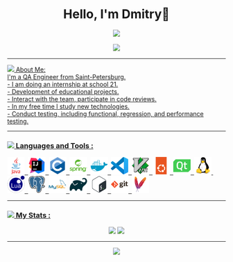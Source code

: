 <h1 align='center'>
Hello, I'm Dmitry👋</h1>
<p align='center'>  
  <img src="https://media.giphy.com/media/JHliQh4MRn1Vcoo7pW/giphy.gif" width="230"/>
</div>

 <p align='center'>
    <a href="https://t.me/Strategy_0">
       <img src="https://img.shields.io/badge/Telegram-2CA5E0?style=for-the-badge&logo=telegram&logoColor=white"/>
</div>
      
---

<div style="text-align: left;">
  <img src="https://cdn-icons-png.flaticon.com/512/7512/7512521.png" width="20"> About Me:<br>I'm a QA Engineer from Saint-Petersburg.<br>- I am doing an internship at school 21.<br>- Development of educational projects.<br>- Interact with the team, participate in code reviews.<br>- In my free time I study new technologies.<br>- Conduct testing, including functional, regression, and performance testing.</p>
  
---

### <img src="https://images.emojiterra.com/google/noto-emoji/unicode-15.1/color/512px/1f6e0.png" width="18"> Languages and Tools :
<div>
  <img src="https://github.com/devicons/devicon/blob/master/icons/java/java-original-wordmark.svg" title="Java" alt="Java" width="40" height="40"/>&nbsp;
  <img src="https://github.com/devicons/devicon/blob/master/icons/intellij/intellij-original.svg" title="Intellij" alt="Intellij" width="40" height="40"/>&nbsp;
  <img src="https://github.com/devicons/devicon/blob/master/icons/c/c-original.svg" title="C" alt="C" width="40" height="40"/>&nbsp;
  <img src="https://github.com/devicons/devicon/blob/master/icons/spring/spring-original-wordmark.svg" title="Spring" alt="Spring" width="40" height="40"/>&nbsp;
  <img src="https://github.com/devicons/devicon/blob/master/icons/docker/docker-plain.svg" title="Docker" alt="Docker" width="40" height="40"/>&nbsp;
  <img src="https://github.com/devicons/devicon/blob/master/icons/vscode/vscode-original.svg" title="Vscode" alt="Vscode" width="40" height="40"/>&nbsp;
  <img src="https://github.com/devicons/devicon/blob/master/icons/vim/vim-original.svg" title="Vim" alt="Vim" width="40" height="40"/>&nbsp;
  <img src="https://github.com/devicons/devicon/blob/master/icons/ubuntu/ubuntu-original.svg"  title="Ubuntu" alt="Ubuntu" width="40" height="40"/>&nbsp;
  <img src="https://github.com/devicons/devicon/blob/master/icons/qt/qt-original.svg" title="Qt" alt="Qt" width="40" height="40"/>&nbsp;
  <img src="https://github.com/devicons/devicon/blob/master/icons/linux/linux-original.svg" title="Linux" alt="Linux" width="40" height="40"/>&nbsp;
  <img src="https://github.com/devicons/devicon/blob/master/icons/lua/lua-original.svg" title="Lua" alt="Lua" width="40" height="40"/>&nbsp;
  <img src="https://github.com/devicons/devicon/blob/master/icons/postgresql/postgresql-original.svg" title="Postgresql" alt="Postgresql" width="40" height="40"/>&nbsp;
  <img src="https://github.com/devicons/devicon/blob/master/icons/mysql/mysql-original-wordmark.svg" title="MySQL"  alt="MySQL" width="40" height="40"/>&nbsp;
  <img src="https://github.com/devicons/devicon/blob/master/icons/gradle/gradle-original.svg" title="Gradle" alt="Gradle" width="40" height="40"/>&nbsp;
  <img src="https://github.com/devicons/devicon/blob/master/icons/bash/bash-original.svg" title="Bash" alt="Bash" width="40" height="40"/>&nbsp;
  <img src="https://github.com/devicons/devicon/blob/master/icons/git/git-original-wordmark.svg" title="Git" **alt="Git" width="40" height="40"/>&nbsp;
  <img src="https://github.com/devicons/devicon/blob/master/icons/maven/maven-original.svg" title="Maven" **alt="Maven" width="40" height="40"/>
</div>

---

### <img src="https://flomaster.top/uploads/posts/2023-10/thumbs/1697250776_flomaster-top-p-ogon-risunok-instagram-50.png" width="20"> My Stats :
<p align='center'>
   <a href="https://github-readme-stats.vercel.app/api?username=StrategEqu&show_icons=true&count_private=true&theme=vision-friendly-dark">
       <img height=150 src="https://github-readme-stats.vercel.app/api?username=StrategEqu&show_icons=true&count_private=true&theme=vision-friendly-dark"/></a>
   <a href="https://github.com/StrategEqu/github-readme-stats&theme=vision-friendly-dark">
       <img height=150 src="https://github-readme-stats.vercel.app/api/top-langs/?username=StrategEqu&layout=compact&theme=vision-friendly-dark"/></a>
</p>
      
---

<div id="header" align="center">
  <img src="https://media.giphy.com/media/DsDtZSnCC3PZL3lbbW/giphy.gif"/>
</div>
